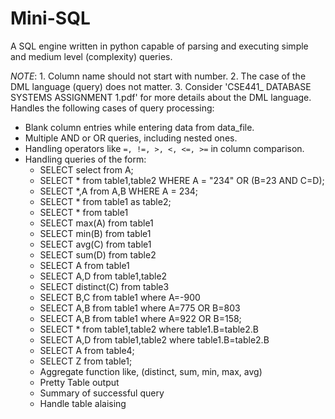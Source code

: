 # Mini-SQL
A SQL engine written in python capable of parsing and executing simple and medium level (complexity) queries.

_NOTE_: 1. Column name should not start with number.
2. The case of the DML language (query) does not matter.
3. Consider 'CSE441_ DATABASE SYSTEMS ASSIGNMENT 1.pdf' for more details about the DML language.
<br/>
Handles the following cases of query processing:
- Blank column entries while entering data from data_file.
- Multiple AND or OR queries, including nested ones.
- Handling operators like `=, !=, >, <, <=, >=` in column comparison.
- Handling queries of the form:
  - SELECT select from A;
  - SELECT * from table1,table2 WHERE A = "234" OR (B=23 AND C=D);
  - SELECT *,A from A,B WHERE A = 234;
  - SELECT * from table1 as table2;
  - SELECT * from table1
  - SELECT max(A) from table1
  - SELECT min(B) from table1
  - SELECT avg(C) from table1
  - SELECT sum(D) from table2
  - SELECT A from table1
  - SELECT A,D from table1,table2
  - SELECT distinct(C) from table3
  - SELECT B,C from table1 where A=-900
  - SELECT A,B from table1 where A=775 OR B=803
  - SELECT A,B from table1 where A=922 OR B=158;
  - SELECT * from table1,table2 where table1.B=table2.B
  - SELECT A,D from table1,table2 where table1.B=table2.B
  - SELECT A from table4;
  - SELECT Z from table1;
  - Aggregate function like, (distinct, sum, min, max, avg)
  - Pretty Table output
  - Summary of successful query
  - Handle table alaising

